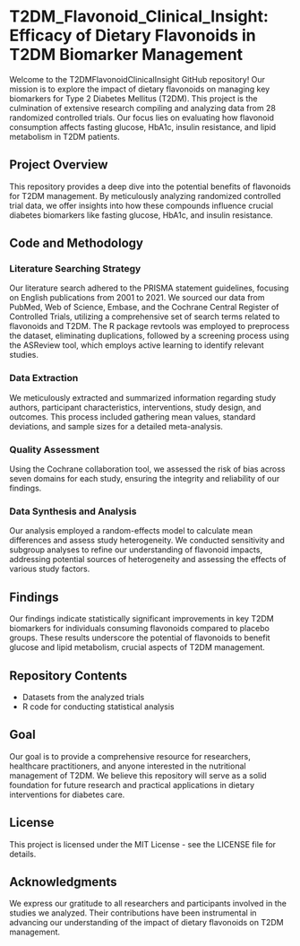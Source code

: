 # T2DM_Flavonoid_Clinical_Insight: Efficacy of Dietary Flavonoids in T2DM Biomarker Management

Welcome to the T2DMFlavonoidClinicalInsight GitHub repository! Our mission is to explore the impact of dietary flavonoids on managing key biomarkers for Type 2 Diabetes Mellitus (T2DM). This project is the culmination of extensive research compiling and analyzing data from 28 randomized controlled trials. Our focus lies on evaluating how flavonoid consumption affects fasting glucose, HbA1c, insulin resistance, and lipid metabolism in T2DM patients.

## Project Overview

This repository provides a deep dive into the potential benefits of flavonoids for T2DM management. By meticulously analyzing randomized controlled trial data, we offer insights into how these compounds influence crucial diabetes biomarkers like fasting glucose, HbA1c, and insulin resistance.

## Code and Methodology

### Literature Searching Strategy

Our literature search adhered to the PRISMA statement guidelines, focusing on English publications from 2001 to 2021. We sourced our data from PubMed, Web of Science, Embase, and the Cochrane Central Register of Controlled Trials, utilizing a comprehensive set of search terms related to flavonoids and T2DM. The R package revtools was employed to preprocess the dataset, eliminating duplications, followed by a screening process using the ASReview tool, which employs active learning to identify relevant studies.

### Data Extraction

We meticulously extracted and summarized information regarding study authors, participant characteristics, interventions, study design, and outcomes. This process included gathering mean values, standard deviations, and sample sizes for a detailed meta-analysis.

### Quality Assessment

Using the Cochrane collaboration tool, we assessed the risk of bias across seven domains for each study, ensuring the integrity and reliability of our findings.

### Data Synthesis and Analysis

Our analysis employed a random-effects model to calculate mean differences and assess study heterogeneity. We conducted sensitivity and subgroup analyses to refine our understanding of flavonoid impacts, addressing potential sources of heterogeneity and assessing the effects of various study factors.

## Findings

Our findings indicate statistically significant improvements in key T2DM biomarkers for individuals consuming flavonoids compared to placebo groups. These results underscore the potential of flavonoids to benefit glucose and lipid metabolism, crucial aspects of T2DM management.

## Repository Contents

- Datasets from the analyzed trials
- R code for conducting statistical analysis

## Goal

Our goal is to provide a comprehensive resource for researchers, healthcare practitioners, and anyone interested in the nutritional management of T2DM. We believe this repository will serve as a solid foundation for future research and practical applications in dietary interventions for diabetes care.

## License

This project is licensed under the MIT License - see the LICENSE file for details.

## Acknowledgments

We express our gratitude to all researchers and participants involved in the studies we analyzed. Their contributions have been instrumental in advancing our understanding of the impact of dietary flavonoids on T2DM management.

